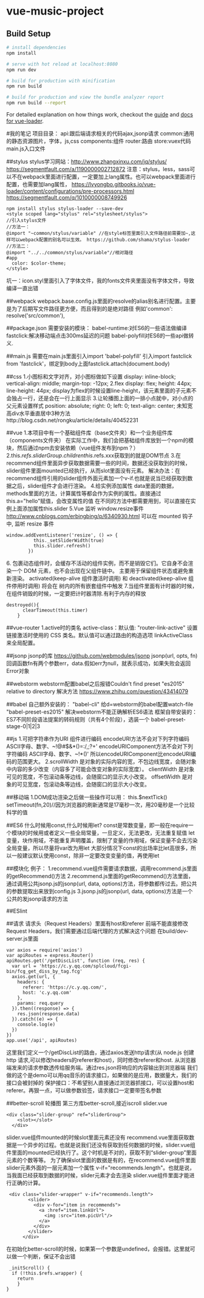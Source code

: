# vue-music-project

## Build Setup

``` bash
# install dependencies
npm install

# serve with hot reload at localhost:8080
npm run dev

# build for production with minification
npm run build

# build for production and view the bundle analyzer report
npm run build --report
```

For detailed explanation on how things work, checkout the [guide](http://vuejs-templates.github.io/webpack/) and [docs for vue-loader](http://vuejs.github.io/vue-loader).

#我的笔记
项目目录：
api:跟后端请求相关的代码ajax,jsonp请求
common:通用的静态资源图片，字体，js,css
components:组件
router:路由
store:vuex代码
main.js入口文件

##stylus
stylus学习网站：http://www.zhangxinxu.com/jq/stylus/
https://segmentfault.com/a/1190000002712872
注意：stylus，less，sass可以不在webpack里面进行配置，一定要加上lang属性。也可以webpack里面进行配置，也需要加lang属性，
https://lvyongbo.gitbooks.io/vue-loader/content/configurations/pre-processors.html
https://segmentfault.com/q/1010000008749926
```
npm install stylus stylus-loader --save-dev
<style scoped lang="stylus" rel="stylesheet/stylus">
//引入stylus文件
//方法一：
@import "~common/stylus/variable" //在style标签里面引入文件路径前需要加~,这样可以webpack配置的别名可以生效。 https://github.com/shama/stylus-loader
//方法二：
@import "../../common/stylus/variable"//相对路径
#app
  color: $color-theme;
</style>
```
坑一：icon.styl里面引入了字体文件，我的fonts文件夹里面没有字体文件，导致编译一直出错

##webpack
webpack.base.config.js里面的resolve的alias别名进行配置。主要是为了后期写文件路径更方便，而且得到的是绝对路径
例如'common': resolve('src/common'),

##package.json
需要安装的模块：
babel-runtime:对ES6的一些语法做编译
fastclick:解决移动端点击300ms延迟的问题
babel-polyfill对ES6的一些api做转义.

##main.js
需要在main.js里面引入import 'babel-polyfill'
引入import fastclick from 'fastclick'，绑定到body上面fastclick.attach(document.body)

##css
1.小图标和文字对齐，对小图标做如下设置
    display: inline-block;
    vertical-align: middle;
    margin-top: -12px;
2.flex
    display: flex;
    height: 44px;
    line-height: 44px;
    display为flex的时候设置line-height，该元素里面的子元素不会独占一行，还是会在一行上面显示
3.让轮播图上面的一排小点就中，对小点的父元素设置样式
    position: absolute;
    right: 0;
    left: 0;
    text-align: center;
未知宽高div水平垂直居中3种方法http://blog.csdn.net/rongku/article/details/40452231

##vue
1.本项目中有一个基础组件库（base文件夹）和一个业务组件库（components文件夹）
在实际工作中，我们会把基础组件库放到一个npm的模块，然后通过npm去安装依赖（vue组件发布到npm？）
2.this.$refs.sliderGroup.children
this.$refs.xxx获取到的就是DOM节点
3.在recommend组件里面异步获取数据需要一些的时间，数据还没获取到的时候，slider组件里面mounted已经执行，从而slot里面没有元素。
解决办法：在recommend组件引用的slider组件外面元素加一个v-if.也就是说当已经获取到数据之后，slider组件才会进行渲染。
4.给实例添加属性
data里面的数据，methods里面的方法，计算属性等都会作为实例的属性。直接通过this.a="hello"赋值，会改变属性的值
在不同的方法中都需要用到，可以直接在实例上面添加属性this.slider
5.Vue 监听 window.resize事件 http://www.cnblogs.com/erbingbing/p/6340930.html
可以在 mounted 钩子中, 监听 resize 事件
```
window.addEventListener('resize', () => {
          this._setSliderWidth(true)
          this.slider.refresh()
        })
```
6.<keep-alive> 包裹动态组件时，会缓存不活动的组件实例，而不是销毁它们。它自身不会渲染一个 DOM 元素，也不会出现在父组件链中。
主要用于保留组件状态或避免重新渲染。
activated(keep-alive 组件激活时调用) 和 deactivated(keep-alive 组件停用时调用) 将会在 <keep-alive> 树内的所有嵌套组件中触发
7.当组件里面有计时器的时候，在组件销毁的时候，一定要把计时器清除.有利于内存的释放
```
destroyed(){
      clearTimeout(this.timer)
    }
```

##vue-router
1.active时的类名
active-class：默认值: "router-link-active"
设置 链接激活时使用的 CSS 类名。默认值可以通过路由的构造选项 linkActiveClass 来全局配置。

##jsonp
jsonp的库 https://github.com/webmodules/jsonp
jsonp(url, opts, fn)
回调函数fn有两个参数err，data.假如err为null，就表示成功，如果失败会返回Error对象

##webstorm
webstorm配置babel之后报错Couldn't find preset "es2015" relative to directory
解决方法
https://www.zhihu.com/question/43414079

##babel
自己额外安装的：
"babel-cli"  给d=webstorm的babel配置watch-file
"babel-preset-es2015" 解决webstorm不能正确解析ES6语法
框架自带安装的：
 ES7不同阶段语法提案的转码规则（共有4个阶段），选装一个
 babel-preset-stage-0|1|2|3

 ##js
 1.可把字符串作为URI 组件进行编码
encodeURI方法不会对下列字符编码  ASCII字母、数字、~!@#$&*()=:/,;?+'
encodeURIComponent方法不会对下列字符编码 ASCII字母、数字、~!*()'
所以encodeURIComponent比encodeURI编码的范围更大。
2.scrollWidth
  是对象的实际内容的宽，不包边线宽度，会随对象中内容的多少改变（内容多了可能会改变对象的实际宽度）。
  clientWidth
  是对象可见的宽度，不包滚动条等边线，会随窗口的显示大小改变。
  offsetWidth
  是对象的可见宽度，包滚动条等边线，会随窗口的显示大小改变。


##移动端
1.DOM成功渲染之后做一些操作可以用：
this.$nextTick()
setTimeout(fn,20)//因为浏览器的刷新通常是17毫秒一次，用20毫秒是一个比较科学的值

##ES6
什么时候用const,什么时候用let?
const是常数变量，即一般在require一个模块的时候用或者定义一些全局常量，一旦定义，无法更改，无法重复赋值
let 变量，块作用域，不能重复声明覆盖，限制了变量的作用域，保证变量不会去污染全局变量，所以尽量将var改为用let
大部分情况下const的出场率比let高很多，所以一般建议默认使用const，除非一定要改变变量的值，再使用let

##模块化
例子：
1.recommend.vue组件需要请求数据，调用recommend.js里面的getRecommend()方法
2.recommend.js里面的getRecommend()方法里面，通过调用公共jsonp.js的jsonp(url, data, options)方法，将参数都传过去。把公共的参数提取出来放到config.js
3.jsonp.js的jsonp(url, data, options)方法是一个公共的发jsonp请求的方法

##ESlint

##请求
请求头（Request Headers）里面有host和referer
前端不能直接修改Request Headers，我们需要通过后端代理的方式解决这个问题
在build/dev-server.js里面
```
var axios = require('axios')
var apiRoutes = express.Router()
apiRoutes.get('/getDiscList', function (req, res) {
  var url = 'https://c.y.qq.com/splcloud/fcgi-bin/fcg_get_diss_by_tag.fcg'
  axios.get(url, {
    headers: {
      referer: 'https://c.y.qq.com/',
      host: 'c.y.qq.com'
    },
    params: req.query
  }).then((response) => {
    res.json(response.data)
  }).catch((e) => {
    console.log(e)
  })
})
app.use('/api', apiRoutes)
```
这里我们定义一个/getDiscList的路由，通过axios发送http请求(从 node.js 创建 http 请求,可以修改headers的referer和host)，同时修改referer和host.
从浏览器端发来的请求参数透传给服务端。通过res.json将响应的内容输出到浏览器端
我们做的这个是demo可以用qq音乐的请求接口，如果做的是应用，数据量大，我们的接口会被封掉的
保护接口：不希望别人直接通过浏览器抓接口，可以设置host和referer。再狠一点，可以做参数验签，请求接口一定要带签名参数

##better-scroll
轮播图
第三方库better-scroll,接近iscroll
slider.vue
```
<div class="slider-group" ref="sliderGroup">
    <slot></slot>
  </div>
```
slider.vue组件mounted的时候slot里面元素还没有
recommend.vue里面获取数据是一个异步的过程。也就是说我们还没有获取到任何数据的时候，slider.vue组件里面的mounted已经执行了。这个时机是不对的，获取不到“slider-group”里面元素的个数等等。
为了确保slot里面的数据是有的，在recommend.vue组件里面slider元素外面的一层元素加一个属性 v-if="recommends.length"。也就是说，当我面已经获取到数据的时候，slider元素才会去渲染
slider.vue组件里面才能进行正确的计算。
```
 <div class="slider-wrapper" v-if="recommends.length">
        <slider>
          <div v-for="item in recommends">
            <a :href="item.linkUrl">
              <img :src="item.picUrl"/>
            </a>
          </div>
        </slider>
      </div>
```
在初始化better-scroll的时候，如果第一个参数是undefined，会报错。这里就可以做一个判断，保证不会出错
```
 _initScroll() {
  if (!this.$refs.wrapper) {
    return
    }
}
```
